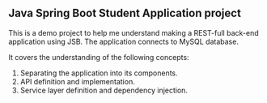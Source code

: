 ## Java Spring Boot Student Application project

This is a demo project to help me understand making a REST-full back-end application using JSB. 
The application connects to MySQL database.

It covers the understanding of the following concepts:
1. Separating the application into its components.
2. API definition and implementation.
3. Service layer definition and dependency injection.